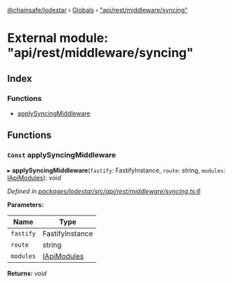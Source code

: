 [@chainsafe/lodestar](../README.md) › [Globals](../globals.md) › ["api/rest/middleware/syncing"](_api_rest_middleware_syncing_.md)

# External module: "api/rest/middleware/syncing"

## Index

### Functions

* [applySyncingMiddleware](_api_rest_middleware_syncing_.md#const-applysyncingmiddleware)

## Functions

### `Const` applySyncingMiddleware

▸ **applySyncingMiddleware**(`fastify`: FastifyInstance, `route`: string, `modules`: [IApiModules](../interfaces/_api_interface_.iapimodules.md)): *void*

*Defined in [packages/lodestar/src/api/rest/middleware/syncing.ts:6](https://github.com/ChainSafe/lodestar/blob/b76b72d03/packages/lodestar/src/api/rest/middleware/syncing.ts#L6)*

**Parameters:**

Name | Type |
------ | ------ |
`fastify` | FastifyInstance |
`route` | string |
`modules` | [IApiModules](../interfaces/_api_interface_.iapimodules.md) |

**Returns:** *void*
